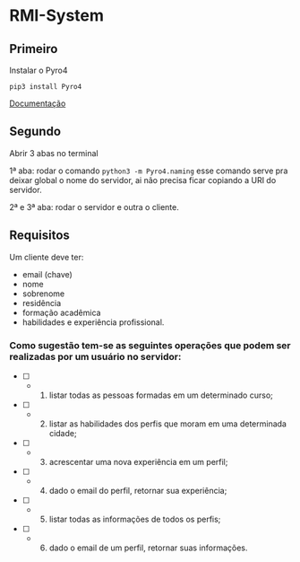 # RMI-System

## Primeiro
Instalar o Pyro4

```
pip3 install Pyro4
```

[Documentação](https://pyro4.readthedocs.io/en/stable/index.html#)

## Segundo

Abrir 3 abas no terminal

1ª aba:
  rodar o comando ```python3 -m Pyro4.naming``` esse comando serve pra deixar global o nome do servidor, ai não precisa ficar copiando a URI do servidor.
  
2ª e 3ª aba:
  rodar o servidor e outra o cliente.



## Requisitos

Um cliente deve ter:

* email (chave)
* nome
* sobrenome
* residência 
* formação acadêmica
* habilidades e experiência profissional. 


### Como sugestão tem-se as seguintes operações que podem ser realizadas por um usuário no servidor:

- [ ] - 1. listar todas as pessoas formadas em um determinado curso;
- [ ] - 2. listar as habilidades dos perfis que moram em uma determinada cidade;
- [ ] - 3. acrescentar uma nova experiência em um perfil;
- [ ] - 4. dado o email do perfil, retornar sua experiência;
- [ ] - 5. listar todas as informações de todos os perfis;
- [ ] - 6. dado o email de um perfil, retornar suas informações.
